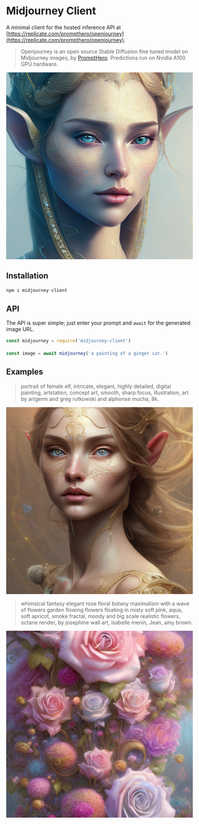 # Midjourney Client

A minimal client for the hosted inference API at [https://replicate.com/prompthero/openjourney](https://replicate.com/prompthero/openjourney). 

> Openjourney is an open source Stable Diffusion fine tuned model on Midjourney images, by [PromptHero](https://prompthero.com/). Predictions run on Nvidia A100 GPU hardware.

<img src='./images/elf.png'>


## Installation

```js
npm i midjourney-client
```


## API

The API is super simple; just enter your prompt and `await` for the generated image URL.

```js
const midjourney = require('midjourney-client')

const image = await midjourney('a painting of a ginger cat.')
```


## Examples


> portrait of female elf, intricate, elegant, highly detailed, digital painting, artstation, concept art, smooth, sharp focus, illustration, art by artgerm and greg rutkowski and alphonse mucha, 8k.

<img src='./images/elf2.png'>

> whimsical fantasy elegant rose floral botany maximalism with a wave of flowers garden flowing flowers floating in misty soft pink, aqua, soft apricot, smoke fractal, moody and big scale realistic flowers, octane render, by josephine wall art, isabelle menin, Jean, amy brown.

<img src='./images/flowers.png'>
